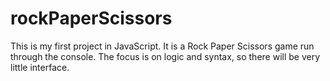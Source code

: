 # rockPaperScissors

This is my first project in JavaScript. It is a Rock Paper Scissors game run through the console. The focus is on logic and syntax, so there will be very little interface.